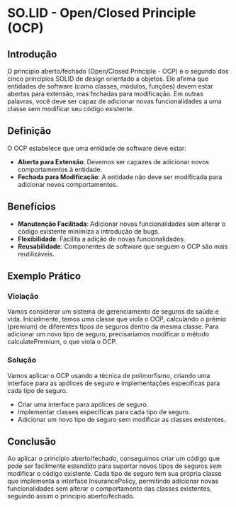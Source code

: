 # SO.LID - Open/Closed Principle (OCP)

## Introdução

O princípio aberto/fechado (Open/Closed Principle - OCP) é o segundo dos cinco princípios SOLID de design orientado a objetos. Ele afirma que entidades de software (como classes, módulos, funções) devem estar abertas para extensão, mas fechadas para modificação. Em outras palavras, você deve ser capaz de adicionar novas funcionalidades a uma classe sem modificar seu código existente.

## Definição

O OCP estabelece que uma entidade de software deve estar:

- **Aberta para Extensão**: Devemos ser capazes de adicionar novos comportamentos à entidade.
- **Fechada para Modificação**: A entidade não deve ser modificada para adicionar novos comportamentos.

## Benefícios

- **Manutenção Facilitada**: Adicionar novas funcionalidades sem alterar o código existente minimiza a introdução de bugs.
- **Flexibilidade**: Facilita a adição de novas funcionalidades.
- **Reusabilidade**: Componentes de software que seguem o OCP são mais reutilizáveis.

## Exemplo Prático

### Violação

Vamos considerar um sistema de gerenciamento de seguros de saúde e vida. Inicialmente, temos uma classe que viola o OCP, calculando o prêmio (premium) de diferentes tipos de seguros dentro da mesma classe. Para adicionar um novo tipo de seguro, precisaríamos modificar o método calculatePremium, o que viola o OCP.

### Solução

Vamos aplicar o OCP usando a técnica de polimorfismo, criando uma interface para as apólices de seguro e implementações específicas para cada tipo de seguro.

- Criar uma interface para apólices de seguro.
- Implementar classes específicas para cada tipo de seguro.
- Adicionar um novo tipo de seguro sem modificar as classes existentes.

## Conclusão

Ao aplicar o princípio aberto/fechado, conseguimos criar um código que pode ser facilmente estendido para suportar novos tipos de seguros sem modificar o código existente. Cada tipo de seguro tem sua própria classe que implementa a interface InsurancePolicy, permitindo adicionar novas funcionalidades sem alterar o comportamento das classes existentes, seguindo assim o princípio aberto/fechado.
